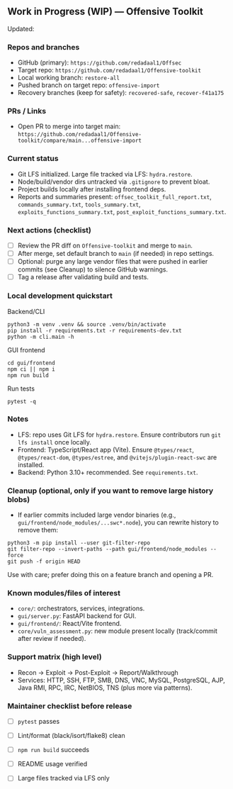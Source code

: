## Work in Progress (WIP) — Offensive Toolkit

Updated: <replace with date when editing>

### Repos and branches
- GitHub (primary): `https://github.com/redadaal1/Offsec`
- Target repo: `https://github.com/redadaal1/Offensive-toolkit`
- Local working branch: `restore-all`
- Pushed branch on target repo: `offensive-import`
- Recovery branches (keep for safety): `recovered-safe`, `recover-f41a175`

### PRs / Links
- Open PR to merge into target main: `https://github.com/redadaal1/Offensive-toolkit/compare/main...offensive-import`

### Current status
- Git LFS initialized. Large file tracked via LFS: `hydra.restore`.
- Node/build/vendor dirs untracked via `.gitignore` to prevent bloat.
- Project builds locally after installing frontend deps.
- Reports and summaries present: `offsec_toolkit_full_report.txt`, `commands_summary.txt`, `tools_summary.txt`, `exploits_functions_summary.txt`, `post_exploit_functions_summary.txt`.

### Next actions (checklist)
- [ ] Review the PR diff on `Offensive-toolkit` and merge to `main`.
- [ ] After merge, set default branch to `main` (if needed) in repo settings.
- [ ] Optional: purge any large vendor files that were pushed in earlier commits (see Cleanup) to silence GitHub warnings.
- [ ] Tag a release after validating build and tests.

### Local development quickstart
Backend/CLI
```
python3 -m venv .venv && source .venv/bin/activate
pip install -r requirements.txt -r requirements-dev.txt
python -m cli.main -h
```

GUI frontend
```
cd gui/frontend
npm ci || npm i
npm run build
```

Run tests
```
pytest -q
```

### Notes
- LFS: repo uses Git LFS for `hydra.restore`. Ensure contributors run `git lfs install` once locally.
- Frontend: TypeScript/React app (Vite). Ensure `@types/react`, `@types/react-dom`, `@types/estree`, and `@vitejs/plugin-react-swc` are installed.
- Backend: Python 3.10+ recommended. See `requirements.txt`.

### Cleanup (optional, only if you want to remove large history blobs)
- If earlier commits included large vendor binaries (e.g., `gui/frontend/node_modules/...swc*.node`), you can rewrite history to remove them:
```
python3 -m pip install --user git-filter-repo
git filter-repo --invert-paths --path gui/frontend/node_modules --force
git push -f origin HEAD
```
Use with care; prefer doing this on a feature branch and opening a PR.

### Known modules/files of interest
- `core/`: orchestrators, services, integrations.
- `gui/server.py`: FastAPI backend for GUI.
- `gui/frontend/`: React/Vite frontend.
- `core/vuln_assessment.py`: new module present locally (track/commit after review if needed).

### Support matrix (high level)
- Recon → Exploit → Post-Exploit → Report/Walkthrough
- Services: HTTP, SSH, FTP, SMB, DNS, VNC, MySQL, PostgreSQL, AJP, Java RMI, RPC, IRC, NetBIOS, TNS (plus more via patterns).

### Maintainer checklist before release
- [ ] `pytest` passes
- [ ] Lint/format (black/isort/flake8) clean
- [ ] `npm run build` succeeds
- [ ] README usage verified
- [ ] Large files tracked via LFS only

